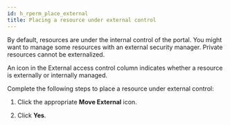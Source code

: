 ```yaml
---
id: h_rperm_place_external
title: Placing a resource under external control
---
```





By default, resources are under the internal control of the portal. You might want to manage some resources with an external security manager. Private resources cannot be externalized.

An icon in the External access control column indicates whether a resource is externally or internally managed.

Complete the following steps to place a resource under external control:

1.  Click the appropriate **Move External** icon.

2.  Click **Yes**.


